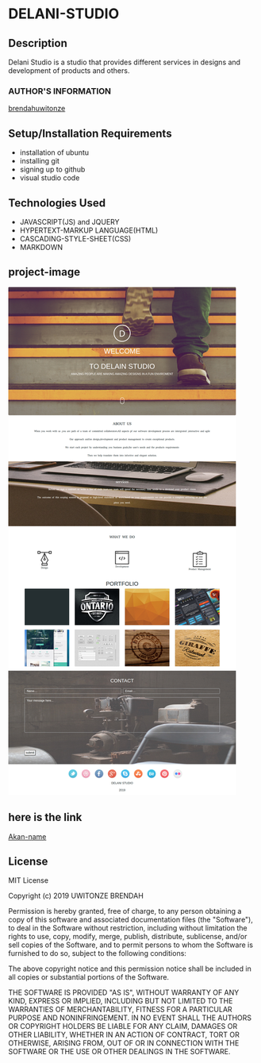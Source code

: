 # DELANI-STUDIO

## Description
Delani Studio is a studio that provides different services in  designs and development of products and others.
            

### AUTHOR'S INFORMATION

[brendahuwitonze](https://github.com/brendahuwitonze)

## Setup/Installation Requirements

* installation of ubuntu
* installing git
* signing up to github 
* visual studio code

 ## Technologies Used

* JAVASCRIPT(JS) and JQUERY
* HYPERTEXT-MARKUP LANGUAGE(HTML)
* CASCADING-STYLE-SHEET(CSS)
* MARKDOWN
## project-image
![DELANI-STUDIO](./image/Delani.png)
  ## here is the link 
[Akan-name](https://brendahuwitonze.github.io/Akan-names/.)

## License
MIT License

Copyright (c) 2019 UWITONZE BRENDAH

Permission is hereby granted, free of charge, to any person obtaining a copy
of this software and associated documentation files (the "Software"), to deal
in the Software without restriction, including without limitation the rights
to use, copy, modify, merge, publish, distribute, sublicense, and/or sell
copies of the Software, and to permit persons to whom the Software is
furnished to do so, subject to the following conditions:

The above copyright notice and this permission notice shall be included in all
copies or substantial portions of the Software.

THE SOFTWARE IS PROVIDED "AS IS", WITHOUT WARRANTY OF ANY KIND, EXPRESS OR
IMPLIED, INCLUDING BUT NOT LIMITED TO THE WARRANTIES OF MERCHANTABILITY,
FITNESS FOR A PARTICULAR PURPOSE AND NONINFRINGEMENT. IN NO EVENT SHALL THE
AUTHORS OR COPYRIGHT HOLDERS BE LIABLE FOR ANY CLAIM, DAMAGES OR OTHER
LIABILITY, WHETHER IN AN ACTION OF CONTRACT, TORT OR OTHERWISE, ARISING FROM,
OUT OF OR IN CONNECTION WITH THE SOFTWARE OR THE USE OR OTHER DEALINGS IN THE
SOFTWARE.
